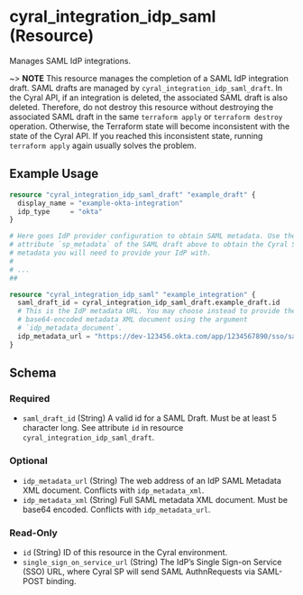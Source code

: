 # cyral_integration_idp_saml (Resource)

Manages SAML IdP integrations.

~> **NOTE** This resource manages the completion of a SAML IdP integration
draft. SAML drafts are managed by `cyral_integration_idp_saml_draft`. In the
Cyral API, if an integration is deleted, the associated SAML draft is also
deleted. Therefore, do not destroy this resource without destroying the
associated SAML draft in the same `terraform apply` or `terraform destroy`
operation. Otherwise, the Terraform state will become inconsistent with the
state of the Cyral API. If you reached this inconsistent state, running
`terraform apply` again usually solves the problem.

## Example Usage

```terraform
resource "cyral_integration_idp_saml_draft" "example_draft" {
  display_name = "example-okta-integration"
  idp_type     = "okta"
}

# Here goes IdP provider configuration to obtain SAML metadata. Use the
# attribute `sp_metadata` of the SAML draft above to obtain the Cyral SP SAML
# metadata you will need to provide your IdP with.
#
# ...
##

resource "cyral_integration_idp_saml" "example_integration" {
  saml_draft_id = cyral_integration_idp_saml_draft.example_draft.id
  # This is the IdP metadata URL. You may choose instead to provide the
  # base64-encoded metadata XML document using the argument
  # `idp_metadata_document`.
  idp_metadata_url = "https://dev-123456.okta.com/app/1234567890/sso/saml/metadata"
}
```

<!-- schema generated by tfplugindocs -->

## Schema

### Required

- `saml_draft_id` (String) A valid id for a SAML Draft. Must be at least 5 character long. See attribute `id` in resource `cyral_integration_idp_saml_draft`.

### Optional

- `idp_metadata_url` (String) The web address of an IdP SAML Metadata XML document. Conflicts with `idp_metadata_xml`.
- `idp_metadata_xml` (String) Full SAML metadata XML document. Must be base64 encoded. Conflicts with `idp_metadata_url`.

### Read-Only

- `id` (String) ID of this resource in the Cyral environment.
- `single_sign_on_service_url` (String) The IdP’s Single Sign-on Service (SSO) URL, where Cyral SP will send SAML AuthnRequests via SAML-POST binding.
